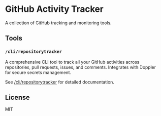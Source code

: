 # GitHub Activity Tracker

A collection of GitHub tracking and monitoring tools.

## Tools

### `/cli/repositorytracker`
A comprehensive CLI tool to track all your GitHub activities across repositories, pull requests, issues, and comments. Integrates with Doppler for secure secrets management.

See [/cli/repositorytracker](./cli/repositorytracker/README.md) for detailed documentation.

## License

MIT